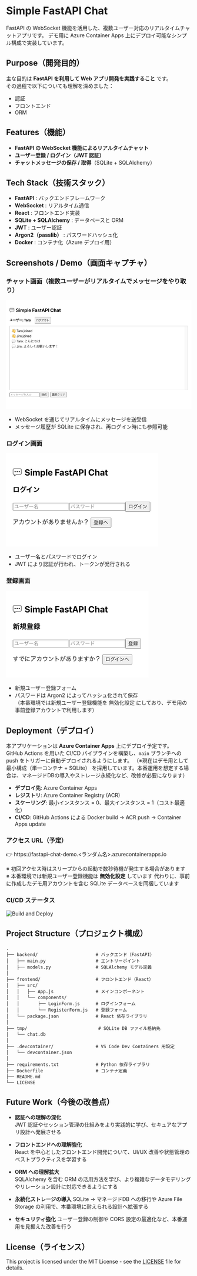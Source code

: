 # Simple FastAPI Chat

FastAPI の WebSocket 機能を活用した、複数ユーザー対応のリアルタイムチャットアプリです。
デモ用に Azure Container Apps 上にデプロイ可能なシンプル構成で実装しています。


## Purpose（開発目的）

主な目的は **FastAPI を利用して Web アプリ開発を実践すること** です。  
その過程で以下についても理解を深めました：

- 認証  
- フロントエンド  
- ORM  


## Features（機能）

- **FastAPI の WebSocket 機能によるリアルタイムチャット**  
- **ユーザー登録 / ログイン（JWT 認証）**  
- **チャットメッセージの保存 / 取得**（SQLite + SQLAlchemy）  


## Tech Stack（技術スタック）

- **FastAPI** : バックエンドフレームワーク  
- **WebSocket** : リアルタイム通信  
- **React** : フロントエンド実装  
- **SQLite + SQLAlchemy** : データベースと ORM  
- **JWT** : ユーザー認証  
- **Argon2（passlib）** : パスワードハッシュ化  
- **Docker** : コンテナ化（Azure デプロイ用）  


## Screenshots / Demo（画面キャプチャ）

### チャット画面（複数ユーザーがリアルタイムでメッセージをやり取り）
![chat_demo](images/chat_demo.png)

- WebSocket を通じてリアルタイムにメッセージを送受信  
- メッセージ履歴が SQLite に保存され、再ログイン時にも参照可能  

### ログイン画面
![login_demo](images/login_demo.png)

- ユーザー名とパスワードでログイン  
- JWT により認証が行われ、トークンが発行される  

### 登録画面
![register_demo](images/register_demo.png)

- 新規ユーザー登録フォーム  
- パスワードは Argon2 によってハッシュ化されて保存  
（本番環境では新規ユーザー登録機能を 無効化設定 にしており、デモ用の事前登録アカウントで利用します）  


## Deployment（デプロイ）

本アプリケーションは **Azure Container Apps** 上にデプロイ予定です。  
GitHub Actions を用いた CI/CD パイプラインを構築し、`main` ブランチへの push をトリガーに自動デプロイされるようにします。 
（※現在はデモ用として 最小構成（単一コンテナ + SQLite） を採用しています。本番運用を想定する場合は、マネージドDBの導入やストレージ永続化など、改修が必要になります） 

- **デプロイ先**: Azure Container Apps  
- **レジストリ**: Azure Container Registry (ACR)  
- **スケーリング**: 最小インスタンス = 0、最大インスタンス = 1（コスト最適化）  
- **CI/CD**: GitHub Actions による Docker build → ACR push → Container Apps update  

### アクセス URL（予定）
👉 https://fastapi-chat-demo.<ランダム名>.azurecontainerapps.io  

※ 初回アクセス時はスリープからの起動で数秒待機が発生する場合があります  
※ 本番環境では新規ユーザー登録機能は **無効化設定** しています
代わりに、事前に作成したデモ用アカウントを含む SQLite データベースを同梱しています

### CI/CD ステータス
![Build and Deploy](https://github.com/gaku-devlog/simple-fastapi-chat/actions/workflows/deploy.yml/badge.svg)


## Project Structure（プロジェクト構成）
```plaintext
.
├── backend/                      # バックエンド（FastAPI）
│   ├── main.py                   # エントリーポイント
│   ├── models.py                 # SQLAlchemy モデル定義
│
├── frontend/                     # フロントエンド（React）
│   ├── src/
│   │   ├── App.js                # メインコンポーネント
│   │   └── components/
│   │       ├── LoginForm.js      # ログインフォーム
│   │       └── RegisterForm.js   # 登録フォーム
│   └── package.json              # React 依存ライブラリ
│
├── tmp/                           # SQLite DB ファイル格納先
│   └── chat.db
│
├── .devcontainer/                # VS Code Dev Containers 用設定
│   └── devcontainer.json
│
├── requirements.txt              # Python 依存ライブラリ
├── Dockerfile                    # コンテナ定義
├── README.md
└── LICENSE
```

## Future Work（今後の改善点）

- **認証への理解の深化**  
  JWT 認証やセッション管理の仕組みをより実践的に学び、セキュアなアプリ設計へ発展させる  

- **フロントエンドへの理解強化**  
  React を中心としたフロントエンド開発について、UI/UX 改善や状態管理のベストプラクティスを学習する  

- **ORM への理解拡大**  
  SQLAlchemy を含む ORM の活用方法を学び、より複雑なデータモデリングやリレーション設計に対応できるようにする  

- **永続化ストレージの導入**
SQLite → マネージドDB への移行や Azure File Storage の利用で、本番環境に耐えられる設計へ拡張する

- **セキュリティ強化**
ユーザー登録の制御や CORS 設定の最適化など、本番運用を見据えた改善を行う


## License（ライセンス）

This project is licensed under the MIT License - see the [LICENSE](./LICENSE) file for details.